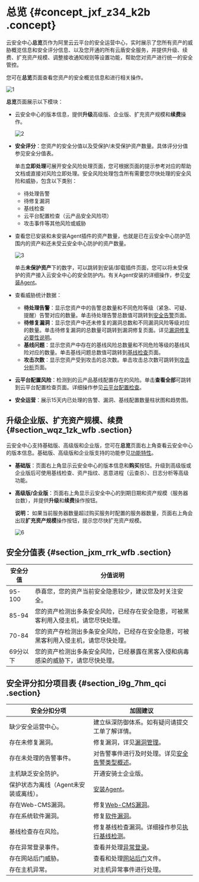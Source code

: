 # 总览 {#concept_jxf_z34_k2b .concept}

云安全中心**总览**页作为阿里云云平台的安全运营中心，实时展示了您所有资产的威胁概览信息和安全评分信息、以及您开通的所有云盾安全服务，并提供升级、续费、扩充资产规模、调整接收通知规则等设置功能，帮助您对资产进行统一的安全管控。

您可在**总览**页面查看您资产的安全概览信息和进行相关操作。

![1](http://static-aliyun-doc.oss-cn-hangzhou.aliyuncs.com/assets/img/15448/156448122849837_zh-CN.png)

**总览**页面展示以下模块：

-   云安全中心的版本信息，提供**升级**高级版、企业版、扩充资产规模和**续费**操作。

    ![2](http://static-aliyun-doc.oss-cn-hangzhou.aliyuncs.com/assets/img/15448/156448122848508_zh-CN.png)

-   **安全评分**：您资产的安全分值以及受保护/未受保护资产数量。具体评分分值参见安全分值表。

    单击**立即处理**可展开安全风险处理页面，您可根据页面的提示参考对应的帮助文档或直接对风险立即处理。安全风险处理包含所有需要您尽快处理的安全风险和威胁，包含以下类别：

    -   待处理告警
    -   待修复漏洞
    -   基线检查
    -   云平台配置检查（云产品安全风险项）
    -   攻击事件等其他风险或威胁
-   查看您已安装和未安装Agent插件的资产数量，也就是已在云安全中心防护范围内的资产和还未受云安全中心防护的资产数量。

    ![3](http://static-aliyun-doc.oss-cn-hangzhou.aliyuncs.com/assets/img/15448/156448122948509_zh-CN.png)

    单击**未保护资产**下的数字，可以跳转到安装/卸载插件页面，您可以将未受保护的资产接入云安全中心的安全防护内。有关Agent安装的详细操作，参见[安装Agent](../../../../intl.zh-CN/接入云安全中心/安装Agent.md#)。

-   查看威胁统计数据：
    -   **待处理告警**：显示您资产中的告警总数量和不同危险等级（紧急、可疑、提醒）告警对应的数量。单击待处理告警总数值可跳转到[安全告警](intl.zh-CN/用户指南/安全告警处理/安全告警类型概述.md#)页面。
    -   **待修复漏洞**：显示您资产中还未修复的漏洞总数和不同漏洞风险等级对应的数量。单击待修复漏洞的总数量可跳转到漏洞修复页面。详见[漏洞修复必要性说明](intl.zh-CN/用户指南/漏洞修复/漏洞修复必要性说明.md#)。
    -   **基线问题**：显示您资产中存在的基线风险总数量和不同危险等级的基线风险对应的数量。单击基线问题总数值可跳转到[基线检查](intl.zh-CN/用户指南/基线检查/基线检查概述.md#)页面。
    -   **攻击次数**：显示您资产受到攻击的总次数。单击攻击总次数可跳转到[攻击分析](intl.zh-CN/用户指南/攻击分析.md#)页面。
-   **云平台配置风险**：检测到的云产品基线配置存在的风险。单击**查看全部**可跳转到云平台配置检查页面。详细操作参见[云平台配置检查](intl.zh-CN/用户指南/云平台配置检查.md#)。
-   **安全运营**：展示15天内已处理的告警、漏洞、基线配置数量柱状图和趋势图。

## 升级企业版、扩充资产规模、续费 {#section_wqz_1zk_wfb .section}

云安全中心支持基础版、高级版和企业版，您可在**总览**页面右上角查看云安全中心的版本信息。基础版、高级版和企业版支持的功能参见[功能特性](../../../../intl.zh-CN/产品简介/功能特性.md#)。

-   **基础版**：页面右上角显示云安全中心的版本信息和**购买**按钮。升级到高级版或企业版后可使用基线检查、资产指纹、恶意进程（云查杀）、日志分析等高级功能。
-   **高级版/企业版**：页面右上角显示云安全中心的到期日期和资产规模（服务器台数），并提供**升级**和**续费**操作按钮。

    **说明：** 如果当前服务器数量超过购买服务时配置的服务器数量，页面右上角会出现**扩充资产规模**操作按钮，提示您尽快扩充资产规模。

    ![6](http://static-aliyun-doc.oss-cn-hangzhou.aliyuncs.com/assets/img/15448/156448122953784_zh-CN.png)


## 安全分值表 {#section_jxm_rrk_wfb .section}

|安全分值|分值说明|
|----|----|
|95-100|恭喜您，您的资产当前安全隐患较少，建议您及时关注安全。|
|85-94|您的资产检测出多条安全风险，已经存在安全隐患，可被黑客利用入侵主机，请您尽快处理。|
|70-84|您的资产存检测出多条安全风险，已经存在安全隐患，可被黑客利用入侵主机，请您尽快处理。|
|69分以下|您的资产检测出多条安全风险，已经暴露在黑客入侵和病毒感染的威胁下，请您尽快处理。|

## 安全评分扣分项目表 {#section_i9g_7hm_qci .section}

|安全分扣分项|加固建议|
|------|----|
|缺少安全运营中心。|建立纵深防御体系。如有疑问请提交工单了解详情。|
|存在未修复漏洞。|修复漏洞，详见[漏洞管理](intl.zh-CN/用户指南/漏洞修复/漏洞修复必要性说明.md#)。|
|存在未处理的告警事件。|对告警事件进行及时处理。详见[安全告警类型概述](intl.zh-CN/用户指南/安全告警处理/安全告警类型概述.md#)。|
|主机缺乏安全防护。|开通安骑士企业版。|
|保护状态为离线（Agent未安装或离线）。|[安装Agent](../../../../intl.zh-CN/接入云安全中心/Agent说明.md#)。|
|存在Web-CMS漏洞。|修复[Web-CMS漏洞](../../../../intl.zh-CN/.md#)。|
|存在系统软件漏洞。|修复[软件漏洞](../../../../intl.zh-CN/.md#)。|
|基线检查存在风险。|修复基线检查漏洞。详细操作参见[执行基线检测](intl.zh-CN/用户指南/基线检查/执行基线检测.md#)。|
|存在异常登录事件。|查看并处理[异常登录](../../../../intl.zh-CN/用户指南/入侵检测/异常登录.md#)。|
|存在网站后门威胁。|查看和处理[网站后门](../../../../intl.zh-CN/用户指南/入侵检测/网站后门.md#)文件。|
|存在主机异常。|对主机异常事件进行处理。|

